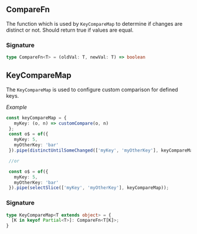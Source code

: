 ## CompareFn

The function which is used by `KeyCompareMap` to determine if changes are distinct or not.
Should return true if values are equal.

### Signature

```TypeScript
type CompareFn<T> = (oldVal: T, newVal: T) => boolean
```

## KeyCompareMap

The `KeyCompareMap` is used to configure custom comparison for defined keys.

_Example_

```TypeScript
const keyCompareMap = {
   myKey: (o, n) => customCompare(o, n)
 };
 const o$ = of({
   myKey: 5,
   myOtherKey: 'bar'
 }).pipe(distinctUntilSomeChanged(['myKey', 'myOtherKey'], keyCompareMap));

 //or

 const o$ = of({
   myKey: 5,
   myOtherKey: 'bar'
 }).pipe(selectSlice(['myKey', 'myOtherKey'], keyCompareMap));
```

### Signature

```TypeScript
type KeyCompareMap<T extends object> = {
  [K in keyof Partial<T>]: CompareFn<T[K]>;
}
```
